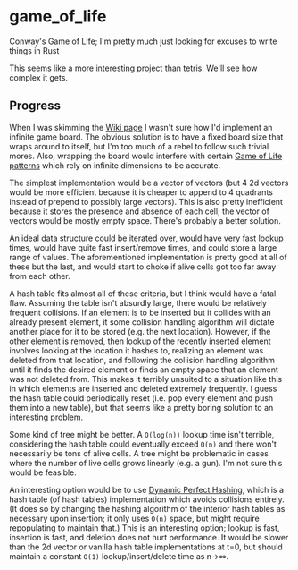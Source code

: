# game_of_life
Conway's Game of Life; I'm pretty much just looking for excuses to write things in Rust

This seems like a more interesting project than tetris. We'll see how complex it gets.

## Progress

When I was skimming the [Wiki page](https://en.wikipedia.org/wiki/Conway%27s_Game_of_Life) I wasn't sure how I'd implement an infinite game board. The obvious solution is to have a fixed board size that wraps around to itself, but I'm too much of a rebel to follow such trivial mores. Also, wrapping the board would interfere with certain [Game of Life patterns](https://upload.wikimedia.org/wikipedia/en/d/d1/Long_gun.gif) which rely on infinite dimensions to be accurate. 

The simplest implementation would be a vector of vectors (but 4 2d vectors would be more efficient because it is cheaper to append to 4 quadrants instead of prepend to possibly large vectors).
This is also pretty inefficient because it stores the presence and absence of each cell; the vector of vectors would be mostly empty space. There's probably a better solution.

An ideal data structure could be iterated over, would have very fast lookup times, would have quite fast insert/remove times, and could store a large range of values. The aforementioned implementation is pretty good at all of these but the last, and would start to choke if alive cells got too far away from each other. 

A hash table fits almost all of these criteria, but I think would have a fatal flaw. Assuming the table isn't absurdly large, there would be relatively frequent collisions. If an element is to be inserted but it collides with an already present element, it some collision handling algorithm will dictate another place for it to be stored (e.g. the next location). However, if the other element is removed, then lookup of the recently inserted element involves looking at the location it hashes to, realizing an element was deleted from that location, and following the collision handling algorithm until it finds the desired element or finds an empty space that an element was not deleted from. This makes it terribly unsuited to a situation like this in which elements are inserted and deleted extremely frequently. I guess the hash table could periodically reset (i.e. pop every element and push them into a new table), but that seems like a pretty boring solution to an interesting problem. 

Some kind of tree might be better. A `O(log(n))` lookup time isn't terrible, considering the hash table could eventually exceed `O(n)` and there won't necessarily be tons of alive cells.
A tree might be problematic in cases where the number of live cells grows linearly (e.g. a gun). I'm not sure this would be feasible.

An interesting option would be to use [Dynamic Perfect Hashing](https://en.wikipedia.org/wiki/Dynamic_perfect_hashing), which is a hash table (of hash tables) implementation which avoids collisions entirely. (It does so by changing the hashing algorithm of the interior hash tables as necessary upon insertion; it only uses `O(n)` space, but might require repopulating to maintain that.)
This is an interesting option; lookup is fast, insertion is fast, and deletion does not hurt performance. It would be slower than the 2d vector or vanilla hash table implementations at t=0, but should maintain a constant `O(1)` lookup/insert/delete time as n→∞.
